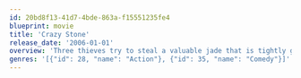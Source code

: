 ```yaml
---
id: 20bd8f13-41d7-4bde-863a-f15551235fe4
blueprint: movie
title: 'Crazy Stone'
release_date: '2006-01-01'
overview: 'Three thieves try to steal a valuable jade that is tightly guarded by a security chief. But the security guards are not the only obstacle these thieves are facing. An extremely unlucky internationally known master thief is also trying to get a hand on this piece of precious jade. What would be the final destination of this piece of crazy stone?'
genres: '[{"id": 28, "name": "Action"}, {"id": 35, "name": "Comedy"}]'
---
```

